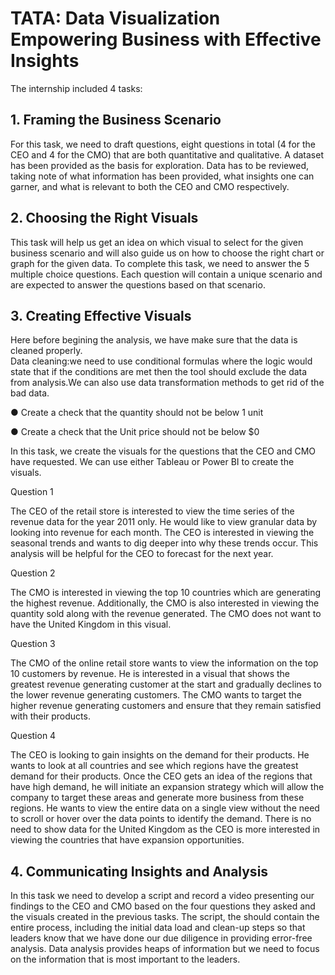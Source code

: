 # TATA: Data Visualization Empowering Business with Effective Insights
The internship included 4 tasks:

## 1. Framing the Business Scenario
For this task, we need to draft questions, eight questions in total (4 for the CEO and 4 for the CMO) that are both quantitative and qualitative.
A dataset has been provided as the basis for exploration. Data has to be reviewed, taking note of what information has been provided, what insights one can             garner, and what is relevant to both the CEO and CMO respectively.
        
## 2. Choosing the Right Visuals
This task will help us get an idea on which visual to select for the given business scenario and will also guide us on how to choose the right chart or graph for     the given data. To complete this task, we need to answer the 5 multiple choice questions. Each question will contain a unique scenario and are expected to answer        the questions based on that scenario.
       
## 3. Creating Effective Visuals
Here before begining the analysis, we have make sure that the data is cleaned properly.\
Data cleaning:we need to use conditional formulas where the logic would state that if the conditions are met then the tool should exclude the data from                analysis.We can also use data transformation methods to get rid of the bad data.

● Create a check that the quantity should not be below 1 unit

● Create a check that the Unit price should not be below $0
       
In this task, we create the visuals for the questions that the CEO and CMO have requested. We can use either Tableau or Power BI to create the visuals.
       
Question 1

The CEO of the retail store is interested to view the time series of the revenue data for the year 2011 only. He would like to view granular data by looking into revenue for each month. The CEO is interested in viewing the seasonal trends and wants to dig deeper into why these trends occur. This analysis will be helpful for the CEO to forecast for the next year.

Question 2

The CMO is interested in viewing the top 10 countries which are generating the highest revenue. Additionally, the CMO is also interested in viewing the quantity sold along with the revenue generated. The CMO does not want to have the United Kingdom in this visual.

Question 3

The CMO of the online retail store wants to view the information on the top 10 customers by revenue. He is interested in a visual that shows the greatest revenue generating customer at the start and gradually declines to the lower revenue generating customers. The CMO wants to target the higher revenue generating customers and ensure that they remain satisfied with their products.

Question 4

The CEO is looking to gain insights on the demand for their products. He wants to look at all countries and see which regions have the greatest demand for their products. Once the CEO gets an idea of the regions that have high demand, he will initiate an expansion strategy which will allow the company to target these areas and generate more business from these regions. He wants to view the entire data on a single view without the need to scroll or hover over the data points to identify the demand. There is no need to show data for the United Kingdom as the CEO is more interested in viewing the countries that have expansion opportunities.
       
## 4. Communicating Insights and Analysis
In this task we need to develop a script and record a video presenting our findings to the CEO and CMO based on the four questions they asked and the visuals           created in the previous tasks.
The script, the should contain the entire process, including the initial data load and clean-up steps so that leaders know that we have done our due diligence in       providing error-free analysis. 
Data analysis provides heaps of information but we need to focus on the information that is most important to the leaders.
       
       
       
       
       
       
       
       
       
       
       
       
